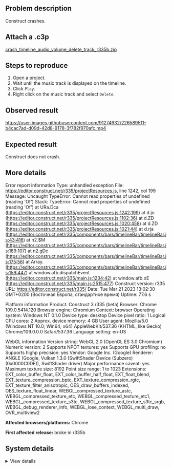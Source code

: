 ## Problem description

Construct crashes.

## Attach a .c3p

[crash_timeline_audio_volume_delete_track_r335b.zip](https://github.com/WilsonPercival/WilsonPercival/files/11027616/crash_timeline_audio_volume_delete_track_r335b.zip)

## Steps to reproduce

1. Open a project.
2. Wait until the music track is displayed on the timeline.
3. Click `Play`.
4. Right click on the music track and select `Delete`.

## Observed result

https://user-images.githubusercontent.com/91274932/226589511-b4cac7ad-d09d-42d8-9178-3f782f970afc.mp4

## Expected result

Construct does not crash.

## More details

Error report information
Type: unhandled exception
File: https://editor.construct.net/r335/projectResources.js, line 1242, col 199
Message: Uncaught TypeError: Cannot read properties of undefined (reading 'Of')
Stack: TypeError: Cannot read properties of undefined (reading 'Of') at URa.Dca (https://editor.construct.net/r335/projectResources.js:1242:199) at d.jo (https://editor.construct.net/r335/projectResources.js:1102:36) at d.ZD (https://editor.construct.net/r335/projectResources.js:1020:458) at d.ZD (https://editor.construct.net/r335/projectResources.js:1021:44) at d.rja (https://editor.construct.net/r335/components/bars/timelineBar/timelineBar.js:43:416) at n2.$M (https://editor.construct.net/r335/components/bars/timelineBar/timelineBar.js:189:107) at n2.gDc (https://editor.construct.net/r335/components/bars/timelineBar/timelineBar.js:175:56) at Array. (https://editor.construct.net/r335/components/bars/timelineBar/timelineBar.js:159:447) at window.afb.dispatchEvent (https://editor.construct.net/r335/main.js:1234:42) at window.afb.oE (https://editor.construct.net/r335/main.js:2515:477)
Construct version: r335
URL: https://editor.construct.net/r335/
Date: Tue Mar 21 2023 13:02:30 GMT+0200 (Восточная Европа, стандартное время)
Uptime: 77.6 s

Platform information
Product: Construct 3 r335 (beta)
Browser: Chrome 109.0.5414.120
Browser engine: Chromium
Context: browser
Operating system: Windows NT 0.1.0
Device type: desktop
Device pixel ratio: 1
Logical CPU cores: 2
Approx. device memory: 4 GB
User agent: Mozilla/5.0 (Windows NT 10.0; Win64; x64) AppleWebKit/537.36 (KHTML, like Gecko) Chrome/109.0.0.0 Safari/537.36
Language setting: en-US

WebGL information
Version string: WebGL 2.0 (OpenGL ES 3.0 Chromium)
Numeric version: 2
Supports NPOT textures: yes
Supports GPU profiling: no
Supports highp precision: yes
Vendor: Google Inc. (Google)
Renderer: ANGLE (Google, Vulkan 1.3.0 (SwiftShader Device (Subzero) (0x0000C0DE)), SwiftShader driver)
Major performance caveat: yes
Maximum texture size: 8192
Point size range: 1 to 1023
Extensions: EXT_color_buffer_float, EXT_color_buffer_half_float, EXT_float_blend, EXT_texture_compression_bptc, EXT_texture_compression_rgtc, EXT_texture_filter_anisotropic, OES_draw_buffers_indexed, OES_texture_float_linear, WEBGL_compressed_texture_astc, WEBGL_compressed_texture_etc, WEBGL_compressed_texture_etc1, WEBGL_compressed_texture_s3tc, WEBGL_compressed_texture_s3tc_srgb, WEBGL_debug_renderer_info, WEBGL_lose_context, WEBGL_multi_draw, OVR_multiview2

**Affected browsers/platforms:** Chrome

**First affected release:** broke in r335b

## System details

<details><summary>View details</summary>

Platform information
Product: Construct 3 r335 (beta)
Browser: Chrome 109.0.5414.120
Browser engine: Chromium
Context: browser
Operating system: Windows NT 0.1.0
Device type: desktop
Device pixel ratio: 1
Logical CPU cores: 2
Approx. device memory: 4 GB
User agent: Mozilla/5.0 (Windows NT 10.0; Win64; x64) AppleWebKit/537.36 (KHTML, like Gecko) Chrome/109.0.0.0 Safari/537.36
Language setting: en-US

Local storage
Storage quota (approx): 59 gb
Storage usage (approx): 203 mb (0.3%)
Persistant storage: No

Browser support notes
This list contains missing features that are not required, but could improve performance or user experience if supported.

UI effects are disabled in settings.
WebGL indicates a major performance caveat. It is probably using software rendering.
WebGL information
Version string: WebGL 2.0 (OpenGL ES 3.0 Chromium)
Numeric version: 2
Supports NPOT textures: yes
Supports GPU profiling: no
Supports highp precision: yes
Vendor: Google Inc. (Google)
Renderer: ANGLE (Google, Vulkan 1.3.0 (SwiftShader Device (Subzero) (0x0000C0DE)), SwiftShader driver)
Major performance caveat: yes
Maximum texture size: 8192
Point size range: 1 to 1023
Extensions:

EXT_color_buffer_float
EXT_color_buffer_half_float
EXT_float_blend
EXT_texture_compression_bptc
EXT_texture_compression_rgtc
EXT_texture_filter_anisotropic
OES_draw_buffers_indexed
OES_texture_float_linear
WEBGL_compressed_texture_astc
WEBGL_compressed_texture_etc
WEBGL_compressed_texture_etc1
WEBGL_compressed_texture_s3tc
WEBGL_compressed_texture_s3tc_srgb
WEBGL_debug_renderer_info
WEBGL_lose_context
WEBGL_multi_draw
OVR_multiview2
Audio information
System sample rate: 48000 Hz
Output channels: 2
Output interpretation: speakers
Supported decode formats:

WebM Opus (audio/webm; codecs=opus)
Ogg Opus (audio/ogg; codecs=opus)
WebM Vorbis (audio/webm; codecs=vorbis)
Ogg Vorbis (audio/ogg; codecs=vorbis)
MPEG-4 AAC (audio/mp4; codecs=mp4a.40.5)
MP3 (audio/mpeg)
FLAC (audio/flac)
PCM WAV (audio/wav; codecs=1)
Supported encode formats:

WebM Opus (audio/webm; codecs=opus)
Video information
Supported decode formats:

WebM AV1 (video/webm; codecs=av01.0.00M.08)
MP4 AV1 (video/mp4; codecs=av01.0.00M.08)
WebM VP9 (video/webm; codecs=vp9)
WebM VP8 (video/webm; codecs=vp8)
Ogg Theora (video/ogg; codecs=theora)
H.264 (video/mp4; codecs=avc1.42E01E)
Supported encode formats:

WebM VP9 (video/webm; codecs=vp9)
WebM VP8 (video/webm; codecs=vp8)

</details>

